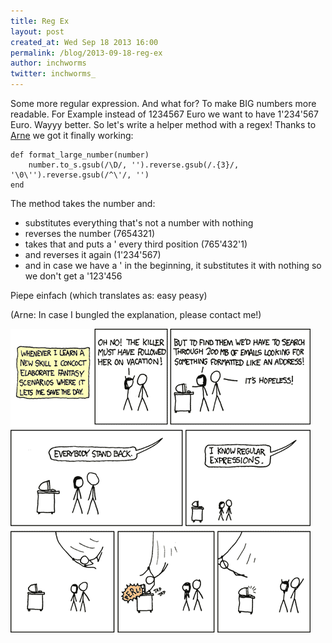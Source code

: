```yaml
---
title: Reg Ex
layout: post
created_at: Wed Sep 18 2013 16:00
permalink: /blog/2013-09-18-reg-ex
author: inchworms
twitter: inchworms_
---
```


Some more regular expression. And what for? To make BIG numbers more readable. For Example instead of 1234567 Euro we want to have 1'234'567 Euro. Wayyy better. So let's write a helper method with a regex! Thanks to [Arne](https://twitter.com/plexus) we got it finally working:

    def format_large_number(number)
        number.to_s.gsub(/\D/, '').reverse.gsub(/.{3}/, '\0\'').reverse.gsub(/^\'/, '')
    end

The method takes the number and:

* substitutes everything that's not a number with nothing
* reverses the number (7654321)
* takes that and puts a ' every third position (765'432'1)
* and reverses it again (1'234'567)
* and in case we have a ' in the beginning, it substitutes it with nothing so we don't get a '123'456

Piepe einfach (which translates as: easy peasy) 

(Arne: In case I bungled the explanation, please contact me!)

![xkcd](/images/xkcd_regular_expressions.png)